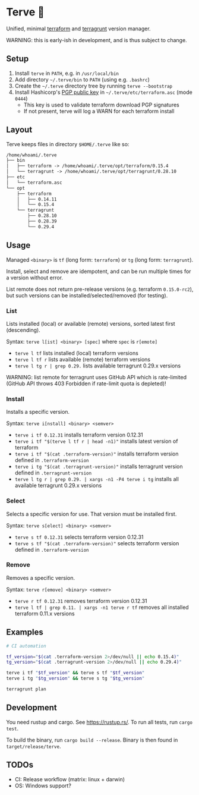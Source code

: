 # Terve 👋

Unified, minimal [terraform](https://www.terraform.io/downloads.html) and [terragrunt](https://github.com/gruntwork-io/terragrunt/releases) version manager.

WARNING: this is early-ish in development, and is thus subject to change.

## Setup

1. Install `terve` in `PATH`, e.g. in `/usr/local/bin`
1. Add directory `~/.terve/bin` to `PATH` (using e.g. `.bashrc`)
1. Create the `~/.terve` directory tree by running `terve --bootstrap`
1. Install Hashicorp's [PGP public key](https://www.hashicorp.com/security) in `~/.terve/etc/terraform.asc` (mode `0444`)
    - This key is used to validate terraform download PGP signatures
    - If not present, terve will log a WARN for each terraform install

## Layout

Terve keeps files in directory `$HOME/.terve` like so:

```txt
/home/whoami/.terve
├── bin
│   ├── terraform -> /home/whoami/.terve/opt/terraform/0.15.4
│   └── terragrunt -> /home/whoami/.terve/opt/terragrunt/0.28.10
├── etc
│   └── terraform.asc
└── opt
    ├── terraform
    │   ├── 0.14.11
    │   └── 0.15.4
    └── terragrunt
        ├── 0.28.10
        ├── 0.28.39
        └── 0.29.4
```

## Usage

Managed `<binary>` is `tf` (long form: `terraform`) or `tg` (long form: `terragrunt`).

Install, select and remove are idempotent, and can be run multiple times for a version without error.

List remote does not return pre-release versions (e.g. terraform `0.15.0-rc2`), but such versions can be installed/selected/removed (for testing).

### List

Lists installed (local) or available (remote) versions, sorted latest first (descending).

Syntax: `terve l[ist] <binary> [spec]` where `spec` is `r[emote]`

- `terve l tf` lists installed (local) terraform versions
- `terve l tf r` lists available (remote) terraform versions
- `terve l tg r | grep 0.29.` lists available terragrunt 0.29.x versions

WARNING: list remote for terragrunt uses GitHub API which is rate-limited (GitHub API throws 403 Forbidden if rate-limit quota is depleted)!

### Install

Installs a specific version.

Syntax: `terve i[nstall] <binary> <semver>`

- `terve i tf 0.12.31` installs terraform version 0.12.31
- `terve i tf "$(terve l tf r | head -n1)"` installs latest version of terraform
- `terve i tf "$(cat .terraform-version)"` installs terraform version defined in `.terraform-version`
- `terve i tg "$(cat .terragrunt-version)"` installs terragrunt version defined in `.terragrunt-version`
- `terve l tg r | grep 0.29. | xargs -n1 -P4 terve i tg` installs all available terragrunt 0.29.x versions

### Select

Selects a specific version for use. That version must be installed first.

Syntax: `terve s[elect] <binary> <semver>`

- `terve s tf 0.12.31` selects terraform version 0.12.31
- `terve s tf "$(cat .terraform-version)"` selects terraform version defined in `.terraform-version`

### Remove

Removes a specific version.

Syntax: `terve r[emove] <binary> <semver>`

- `terve r tf 0.12.31` removes terraform version 0.12.31
- `terve l tf | grep 0.11. | xargs -n1 terve r tf` removes all installed terraform 0.11.x versions

## Examples

```bash
# CI automation

tf_version="$(cat .terraform-version 2>/dev/null || echo 0.15.4)"
tg_version="$(cat .terragrunt-version 2>/dev/null || echo 0.29.4)"

terve i tf "$tf_version" && terve s tf "$tf_version"
terve i tg "$tg_version" && terve s tg "$tg_version"

terragrunt plan
```

## Development

You need rustup and cargo. See <https://rustup.rs/>. To run all tests, run `cargo test`.

To build the binary, run `cargo build --release`. Binary is then found in `target/release/terve`.

## TODOs

- CI: Release workflow (matrix: linux + darwin)
- OS: Windows support?
